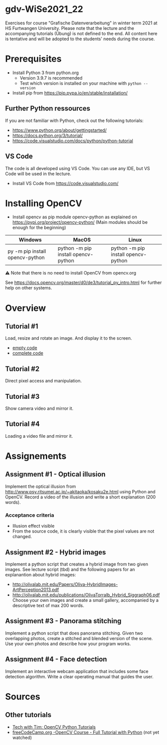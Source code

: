 # gdv-WiSe2021_22
Exercises for course "Grafische Datenverarbeitung" in winter term 2021 at HS Furtwangen University. Please note that the lecture and the accompanying tutorials (Übung) is not defined to the end. All content here is tentative and will be adopted to the students' needs during the course.

# Prerequisites
- Install Python 3 from python.org
  - Version 3.9.7 is recommended
  - Test which version is installed on your machine with `python --version`
- Install pip from https://pip.pypa.io/en/stable/installation/

## Further Python ressources
If you are not familiar with Python, check out the following tutorials:
- https://www.python.org/about/gettingstarted/ 
- https://docs.python.org/3/tutorial/
- https://code.visualstudio.com/docs/python/python-tutorial


## VS Code
The code is all developed using VS Code. You can use any IDE, but VS Code will be used in the lecture.
- Install VS Code from https://code.visualstudio.com/

# Installing OpenCV
- Install opencv as pip module opencv-python as explained on https://pypi.org/project/opencv-python/ (Main modules should be enough for the beginning)

| Windows         | MacOS     | Linux |
|--------------|-----------|------------|
|py -m pip install opencv-python|python -m pip install opencv-python|python -m pip install opencv-python|

⚠ Note that there is no need to install OpenCV from opencv.org

See https://docs.opencv.org/master/d0/de3/tutorial_py_intro.html for further help on other systems.


# Overview
## Tutorial #1
Load, resize and rotate an image. And display it to the screen.
- [empty code](./GDV_tutorial_01_empty.py)
- [complete code](./GDV_tutorial_01.py)

## Tutorial #2
Direct pixel access and manipulation.

## Tutorial #3
Show camera video and mirror it. 

## Tutorial #4
Loading a video file and mirror it.

# Assignements
## Assignment #1 - Optical illusion
Implement the optical illusion from http://www.psy.ritsumei.ac.jp/~akitaoka/kosaku2e.html using Python and OpenCV. Record a video of the illusion and write a short explanation (200 words).
### Acceptance criteria
- Illusion effect visible
- From the source code, it is clearly visible that the pixel values are not changed.  

## Assignment #2 - Hybrid images
Implement a python script that creates a hybrid image from two given images. See lecture script (tbd) and the following papers for an explanantion about hybrid images:
- http://olivalab.mit.edu/Papers/Oliva-HybridImages-ArtPerception2013.pdf
- http://olivalab.mit.edu/publications/OlivaTorralb_Hybrid_Siggraph06.pdf
Choose your own images and create a small gallery, accompanied by a descriptive text of max 200 words.

## Assignment #3 - Panorama stitching
Implement a python script that does panorama stitching. Given two overlapping photos, create a stitched and blended version of the scene. Use your own photos and describe how your program works.

## Assignment #4 - Face detection
Implement an interactive webcam application that includes some face detection algorithm. Write a clear operating manual that guides the user.


# Sources
## Other tutorials
- [Tech with Tim: OpenCV Python Tutorials](https://www.youtube.com/watch?v=qCR2Weh64h4&list=PLzMcBGfZo4-lUA8uGjeXhBUUzPYc6vZRn)
- [freeCodeCamp.org -OpenCV Course - Full Tutorial with Python](https://www.youtube.com/watch?v=oXlwWbU8l2o) (not yet watched)
